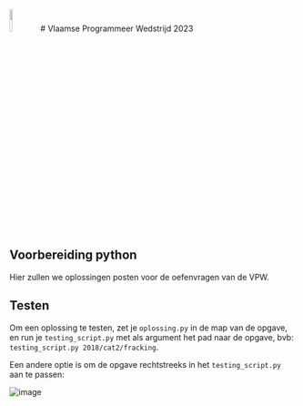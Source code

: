 <img src="https://risibank.fr/cache/medias/0/17/1769/176964/full.gif" width="10%" />
# Vlaamse Programmeer Wedstrijd 2023

## Voorbereiding python
Hier zullen we oplossingen posten voor de oefenvragen van de VPW.

## Testen

Om een oplossing te testen, zet je ```oplossing.py``` in de map van de opgave, en run je ```testing_script.py``` met als argument het pad naar de opgave, bvb: ```testing_script.py 2018/cat2/fracking```.

Een andere optie is om de opgave rechtstreeks in het ```testing_script.py``` aan te passen:

   ![image](https://user-images.githubusercontent.com/100168771/218996790-df852ca0-6300-4af9-9706-0a874b6cdbcd.png)





